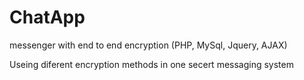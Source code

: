# ChatApp
messenger with end to end encryption (PHP, MySql, Jquery, AJAX)

Useing diferent encryption methods in one secert messaging system
